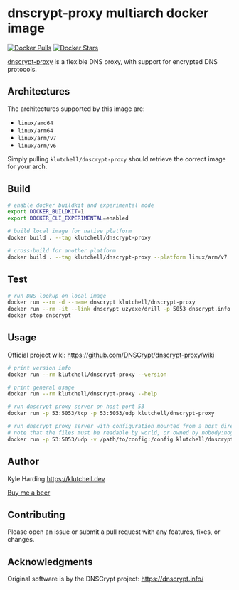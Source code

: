 # dnscrypt-proxy multiarch docker image

[![Docker Pulls](https://img.shields.io/docker/pulls/klutchell/dnscrypt-proxy.svg?style=flat-square)](https://hub.docker.com/r/klutchell/dnscrypt-proxy/)
[![Docker Stars](https://img.shields.io/docker/stars/klutchell/dnscrypt-proxy.svg?style=flat-square)](https://hub.docker.com/r/klutchell/dnscrypt-proxy/)

[dnscrypt-proxy](https://github.com/DNSCrypt/dnscrypt-proxy) is a flexible DNS proxy, with support for encrypted DNS protocols.

## Architectures

The architectures supported by this image are:

- `linux/amd64`
- `linux/arm64`
- `linux/arm/v7`
- `linux/arm/v6`

Simply pulling `klutchell/dnscrypt-proxy` should retrieve the correct image for your arch.

## Build

```bash
# enable docker buildkit and experimental mode
export DOCKER_BUILDKIT=1
export DOCKER_CLI_EXPERIMENTAL=enabled

# build local image for native platform
docker build . --tag klutchell/dnscrypt-proxy

# cross-build for another platform
docker build . --tag klutchell/dnscrypt-proxy --platform linux/arm/v7
```

## Test

```bash
# run DNS lookup on local image
docker run --rm -d --name dnscrypt klutchell/dnscrypt-proxy
docker run --rm -it --link dnscrypt uzyexe/drill -p 5053 dnscrypt.info @dnscrypt
docker stop dnscrypt
```

## Usage

Official project wiki: <https://github.com/DNSCrypt/dnscrypt-proxy/wiki>

```bash
# print version info
docker run --rm klutchell/dnscrypt-proxy --version

# print general usage
docker run --rm klutchell/dnscrypt-proxy --help

# run dnscrypt proxy server on host port 53
docker run -p 53:5053/tcp -p 53:5053/udp klutchell/dnscrypt-proxy

# run dnscrypt proxy server with configuration mounted from a host directory
# note that the files must be readable by world, or owned by nobody:nogroup
docker run -p 53:5053/udp -v /path/to/config:/config klutchell/dnscrypt-proxy
```

## Author

Kyle Harding <https://klutchell.dev>

[Buy me a beer](https://buymeacoffee.com/klutchell)

## Contributing

Please open an issue or submit a pull request with any features, fixes, or changes.

## Acknowledgments

Original software is by the DNSCrypt project: <https://dnscrypt.info/>
